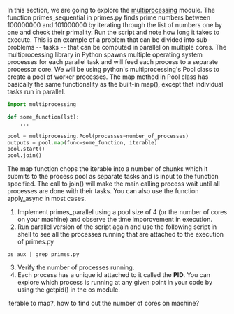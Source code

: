 In this section, we are going to explore the [multiprocessing](https://docs.python.org/2/library/multiprocessing.html) module. The function primes_sequential in primes.py finds prime numbers between 100000000 and 101000000 by iterating through the list of numbers one by one and check their primality. 
Run the script and note  how long it takes to execute.
This is an example of a problem that can be divided into sub-problems -- tasks -- that can be computed in parallel on multiple cores. The multiprocessing library in Python spawns multiple operating system processes for each parallel task and will feed each process to a separate processor core. 
We will be using python's multiprocessing's Pool class to create a pool of worker processes. The map method in Pool class has basically the same functionality as the built-in map(), except that individual tasks run in parallel. 

```python
import multiprocessing

def some_function(lst):
	...

pool = multiprocessing.Pool(processes=number_of_processes)
outputs = pool.map(func=some_function, iterable)
pool.start()
pool.join()
```

The map function chops the iterable into a number of chunks which it submits to the process pool as separate tasks and is input to the function specified. 
The call to join() will make the main calling process wait until all processes are done with their tasks.
You can also use the function apply_async in most cases. 

1. Implement primes_parallel using a pool size of 4 (or the number of cores on your machine) and observe the time imporovement in execution.
2. Run parallel version of the script again and use the following script in shell to see all the processes running that are attached to the execution of primes.py

```shell
ps aux | grep primes.py
```
3. Verify the number of processes running. 
4. Each process has a unique id attached to it called the **PID**. You can explore which process is running at any given point in your code by using the getpid() in the os module. 



iterable to map?, how to find out the number of cores on machine?